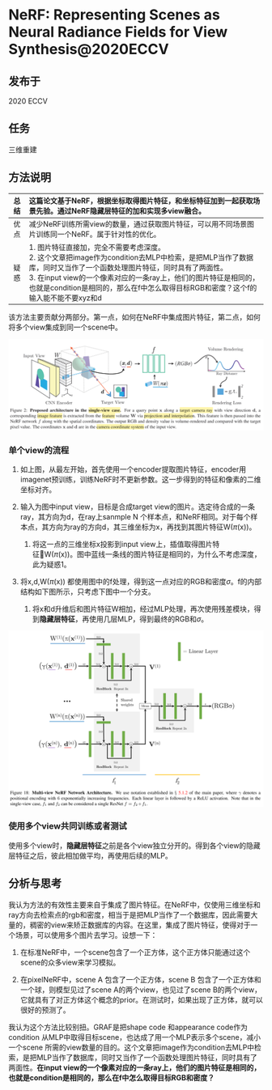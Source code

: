 # NeRF: Representing Scenes as Neural Radiance Fields for View Synthesis@2020ECCV

## 发布于

2020 ECCV 

## 任务

三维重建

## 方法说明

| 总结  | 这篇论文基于NeRF，根据坐标取得图片特征，和坐标特征加到一起获取场景先验。通过NeRF隐藏层特征的加和实现多view融合。 |
|  :----:  | :----  |
| 优点  | 减少NeRF训练所需view的数量，通过获取图片特征，可以用不同场景图片训练同一个NeRF。属于针对性的优化。 |
| 疑惑  | 1. 图片特征直接加，完全不需要考虑深度。<br>  2. 这个文章把image作为condition去MLP中检索，是把MLP当作了数据库，同时又当作了一个函数处理图片特征，同时具有了两面性。<br>3. 在input view的一个像素对应的一条ray上，他们的图片特征是相同的，也就是condition是相同的，那么在f中怎么取得目标RGB和密度？这个f的输入能不能不要xyz和d|


该方法主要贡献分两部分。第一点，如何在NeRF中集成图片特征，第二点，如何将多个view集成到同一个scene中。

![avatar](./images/singleViewCase.png)

### 单个view的流程

1. 如上图，从最左开始，首先使用一个encoder提取图片特征，encoder用imagenet预训练，训练NeRF时不更新参数。这一步得到的特征和像素的二维坐标对齐。

2. 输入为图中input view，目标是合成target view的图片。选定待合成的一条ray，其方向为d，在ray上sanmple N 个样本点，和NeRF相同。对于每个样本点，其方向为ray的方向d，其三维坐标为x，再找到其图片特征W($\pi$(x))。
   1. 将这一点的三维坐标x投影到input view上，插值取得图片特征W($\pi$(x))。图中蓝线一条线的图片特征是相同的，为什么不考虑深度，此为疑惑1。

3. 将x,d,W($\pi$(x)) 都使用图中的f处理，得到这一点对应的RGB和密度$\sigma$。f的内部结构如下图所示，只考虑下图中一个分支。
   1. 将x和d升维后和图片特征W相加，经过MLP处理，再次使用残差模块，得到<strong>隐藏层特征</strong>，再使用几层MLP，得到最终的RGB和$\sigma$。

![avatar](./images/fInternel.png)

### 使用多个view共同训练或者测试

使用多个view时，<strong>隐藏层特征</strong>之前是各个view独立分开的。得到各个view的隐藏层特征之后，彼此相加做平均，再使用后续的MLP。

## 分析与思考

我认为方法的有效性主要来自于集成了图片特征。在NeRF中，仅使用三维坐标和ray方向去检索点的rgb和密度，相当于是把MLP当作了一个数据库，因此需要大量的，稠密的view来矫正数据库的内容。在这里，集成了图片特征，使得对于一个场景，可以使用多个图片去学习。设想一下：

1. 在标准NeRF中，一个scene包含了一个正方体，这个正方体只能通过这个scene的众多view来学习模拟。

2. 在pixelNeRF中，scene A 包含了一个正方体，scene B 包含了一个正方体和一个球，则模型见过了scene A的两个view，也见过了scene B的两个view，它就具有了对正方体这个概念的prior。在测试时，如果出现了正方体，就可以很好的预测了。

我认为这个方法比较别扭。GRAF是把shape code 和appearance code作为condition 从MLP中取得目标scene，也达成了用一个MLP表示多个scene，减小一个scene 所需的view数量的目的。这个文章把image作为condition去MLP中检索，是把MLP当作了数据库，同时又当作了一个函数处理图片特征，同时具有了两面性。<strong>在input view的一个像素对应的一条ray上，他们的图片特征是相同的，也就是condition是相同的，那么在f中怎么取得目标RGB和密度？</strong>